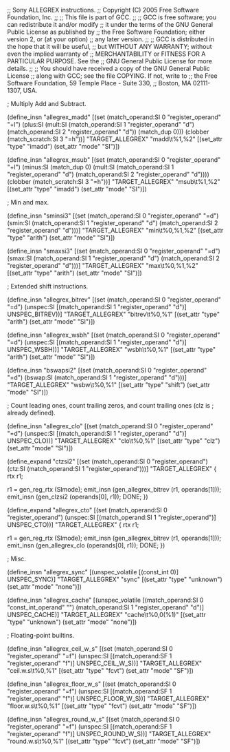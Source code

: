 ;; Sony ALLEGREX instructions.
;; Copyright (C) 2005 Free Software Foundation, Inc.
;;
;; This file is part of GCC.
;;
;; GCC is free software; you can redistribute it and/or modify
;; it under the terms of the GNU General Public License as published by
;; the Free Software Foundation; either version 2, or (at your option)
;; any later version.
;;
;; GCC is distributed in the hope that it will be useful,
;; but WITHOUT ANY WARRANTY; without even the implied warranty of
;; MERCHANTABILITY or FITNESS FOR A PARTICULAR PURPOSE.  See the
;; GNU General Public License for more details.
;;
;; You should have received a copy of the GNU General Public License
;; along with GCC; see the file COPYING.  If not, write to
;; the Free Software Foundation, 59 Temple Place - Suite 330,
;; Boston, MA 02111-1307, USA.

; Multiply Add and Subtract.

(define_insn "allegrex_madd"
  [(set (match_operand:SI 0 "register_operand" "+l")
      	(plus:SI (mult:SI (match_operand:SI 1 "register_operand" "d")
			  (match_operand:SI 2 "register_operand" "d"))
		 (match_dup 0)))
   (clobber (match_scratch:SI 3 "=h"))]
  "TARGET_ALLEGREX"
  "madd\t%1,%2"
  [(set_attr "type"	"imadd")
   (set_attr "mode"	"SI")])

(define_insn "allegrex_msub"
  [(set (match_operand:SI 0 "register_operand" "+l")
      	(minus:SI (match_dup 0)
		  (mult:SI (match_operand:SI 1 "register_operand" "d")
			   (match_operand:SI 2 "register_operand" "d"))))
   (clobber (match_scratch:SI 3 "=h"))]
  "TARGET_ALLEGREX"
  "msub\t%1,%2"
  [(set_attr "type"	"imadd")
   (set_attr "mode"	"SI")])


; Min and max.

(define_insn "sminsi3"
  [(set (match_operand:SI 0 "register_operand" "=d")
        (smin:SI (match_operand:SI 1 "register_operand" "d")
                 (match_operand:SI 2 "register_operand" "d")))]
  "TARGET_ALLEGREX"
  "min\t%0,%1,%2"
  [(set_attr "type"	"arith")
   (set_attr "mode"	"SI")])

(define_insn "smaxsi3"
  [(set (match_operand:SI 0 "register_operand" "=d")
        (smax:SI (match_operand:SI 1 "register_operand" "d")
                 (match_operand:SI 2 "register_operand" "d")))]
  "TARGET_ALLEGREX"
  "max\t%0,%1,%2"
  [(set_attr "type"	"arith")
   (set_attr "mode"	"SI")])


; Extended shift instructions.

(define_insn "allegrex_bitrev"
  [(set (match_operand:SI 0 "register_operand" "=d")
	(unspec:SI [(match_operand:SI 1 "register_operand" "d")]
		   UNSPEC_BITREV))]
  "TARGET_ALLEGREX"
  "bitrev\t%0,%1"
  [(set_attr "type"	"arith")
   (set_attr "mode"	"SI")])

(define_insn "allegrex_wsbh"
  [(set (match_operand:SI 0 "register_operand" "=d")
	(unspec:SI [(match_operand:SI 1 "register_operand" "d")]
		   UNSPEC_WSBH))]
  "TARGET_ALLEGREX"
  "wsbh\t%0,%1"
  [(set_attr "type"	"arith")
   (set_attr "mode"	"SI")])

(define_insn "bswapsi2"
  [(set (match_operand:SI 0 "register_operand" "=d")
	(bswap:SI (match_operand:SI 1 "register_operand" "d")))]
  "TARGET_ALLEGREX"
  "wsbw\t%0,%1"
  [(set_attr "type"	"shift")
   (set_attr "mode"	"SI")])


; Count leading ones, count trailing zeros, and count trailing ones (clz is
; already defined).

(define_insn "allegrex_clo"
  [(set (match_operand:SI 0 "register_operand" "=d")
      	(unspec:SI [(match_operand:SI 1 "register_operand" "d")]
		   UNSPEC_CLO))]
  "TARGET_ALLEGREX"
  "clo\t%0,%1"
  [(set_attr "type"	"clz")
   (set_attr "mode"	"SI")])

(define_expand "ctzsi2"
  [(set (match_operand:SI 0 "register_operand")
      	(ctz:SI (match_operand:SI 1 "register_operand")))]
  "TARGET_ALLEGREX"
{
  rtx r1;

  r1 = gen_reg_rtx (SImode);
  emit_insn (gen_allegrex_bitrev (r1, operands[1]));
  emit_insn (gen_clzsi2 (operands[0], r1));
  DONE;
})

(define_expand "allegrex_cto"
  [(set (match_operand:SI 0 "register_operand")
      	(unspec:SI [(match_operand:SI 1 "register_operand")]
		   UNSPEC_CTO))]
  "TARGET_ALLEGREX"
{
  rtx r1;

  r1 = gen_reg_rtx (SImode);
  emit_insn (gen_allegrex_bitrev (r1, operands[1]));
  emit_insn (gen_allegrex_clo (operands[0], r1));
  DONE;
})


; Misc.

(define_insn "allegrex_sync"
  [(unspec_volatile [(const_int 0)] UNSPEC_SYNC)]
  "TARGET_ALLEGREX"
  "sync"
  [(set_attr "type"	"unknown")
   (set_attr "mode"	"none")])

(define_insn "allegrex_cache"
  [(unspec_volatile [(match_operand:SI 0 "const_int_operand" "")
		     (match_operand:SI 1 "register_operand" "d")]
		    UNSPEC_CACHE)]
  "TARGET_ALLEGREX"
  "cache\t%0,0(%1)"
  [(set_attr "type"	"unknown")
   (set_attr "mode"	"none")])


; Floating-point builtins.

(define_insn "allegrex_ceil_w_s"
  [(set (match_operand:SI 0 "register_operand" "=f")
      	(unspec:SI [(match_operand:SF 1 "register_operand" "f")]
		   UNSPEC_CEIL_W_S))]
  "TARGET_ALLEGREX"
  "ceil.w.s\t%0,%1"
  [(set_attr "type"	"fcvt")
   (set_attr "mode"	"SF")])

(define_insn "allegrex_floor_w_s"
  [(set (match_operand:SI 0 "register_operand" "=f")
      	(unspec:SI [(match_operand:SF 1 "register_operand" "f")]
		   UNSPEC_FLOOR_W_S))]
  "TARGET_ALLEGREX"
  "floor.w.s\t%0,%1"
  [(set_attr "type"	"fcvt")
   (set_attr "mode"	"SF")])

(define_insn "allegrex_round_w_s"
  [(set (match_operand:SI 0 "register_operand" "=f")
      	(unspec:SI [(match_operand:SF 1 "register_operand" "f")]
		   UNSPEC_ROUND_W_S))]
  "TARGET_ALLEGREX"
  "round.w.s\t%0,%1"
  [(set_attr "type"	"fcvt")
   (set_attr "mode"	"SF")])
